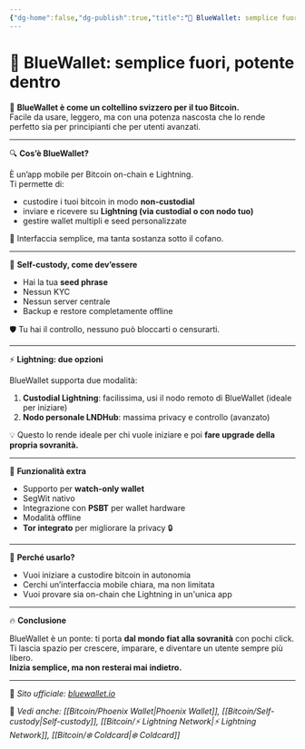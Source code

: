```yaml
---
{"dg-home":false,"dg-publish":true,"title":"🔵 BlueWallet: semplice fuori, potente dentro","tags":["Bitcoin","Wallet","Mobile","Custody","Privacy","Lightning"],"date":"2025-07-09","permalink":"/bitcoin/wallet/blue-wallet/","dgPassFrontmatter":true}
---
```



# 🔵 BlueWallet: semplice fuori, potente dentro

📱 **BlueWallet è come un coltellino svizzero per il tuo Bitcoin.**  
Facile da usare, leggero, ma con una potenza nascosta che lo rende perfetto sia per principianti che per utenti avanzati.

---

🔍 **Cos’è BlueWallet?**

È un’app mobile per Bitcoin on-chain e Lightning.  
Ti permette di:
- custodire i tuoi bitcoin in modo **non-custodial**
- inviare e ricevere su **Lightning (via custodial o con nodo tuo)**
- gestire wallet multipli e seed personalizzate

🎨 Interfaccia semplice, ma tanta sostanza sotto il cofano.

---

🔐 **Self-custody, come dev’essere**

- Hai la tua **seed phrase**
- Nessun KYC
- Nessun server centrale
- Backup e restore completamente offline

🛡️ Tu hai il controllo, nessuno può bloccarti o censurarti.

---

⚡ **Lightning: due opzioni**

BlueWallet supporta due modalità:
1. **Custodial Lightning**: facilissima, usi il nodo remoto di BlueWallet (ideale per iniziare)  
2. **Nodo personale LNDHub**: massima privacy e controllo (avanzato)

💡 Questo lo rende ideale per chi vuole iniziare e poi **fare upgrade della propria sovranità.**

---

🧠 **Funzionalità extra**

- Supporto per **watch-only wallet**
- SegWit nativo  
- Integrazione con **PSBT** per wallet hardware  
- Modalità offline  
- **Tor integrato** per migliorare la privacy 🔒

---

🎯 **Perché usarlo?**

- Vuoi iniziare a custodire bitcoin in autonomia  
- Cerchi un’interfaccia mobile chiara, ma non limitata  
- Vuoi provare sia on-chain che Lightning in un'unica app

---

🔥 **Conclusione**

BlueWallet è un ponte: ti porta **dal mondo fiat alla sovranità** con pochi click.  
Ti lascia spazio per crescere, imparare, e diventare un utente sempre più libero.  
**Inizia semplice, ma non resterai mai indietro.**

---

🔗 _Sito ufficiale: [bluewallet.io](https://bluewallet.io)_

📎 _Vedi anche: [[Bitcoin/Phoenix Wallet\|Phoenix Wallet]], [[Bitcoin/Self-custody\|Self-custody]], [[Bitcoin/⚡ Lightning Network\|⚡ Lightning Network]], [[Bitcoin/❄️ Coldcard\|❄️ Coldcard]]_
